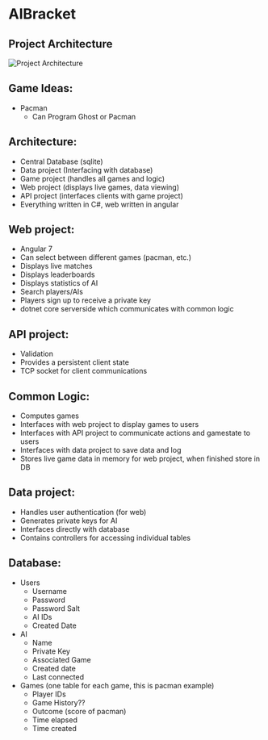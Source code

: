 # AIBracket

## Project Architecture

![Project Architecture](https://github.com/sknnywhiteman/AIBracket/blob/master/Images/Architecture.png "Project Architecture")

## Game Ideas:  
 * Pacman
   * Can Program Ghost or Pacman


## Architecture:
  * Central Database (sqlite) 
  * Data project (Interfacing with database)
  * Game project (handles all games and logic)
  * Web project (displays live games, data viewing)
  * API project (interfaces clients with game project)
  * Everything written in C#, web written in angular

## Web project:
  * Angular 7
  * Can select between different games (pacman, etc.)
  * Displays live matches
  * Displays leaderboards
  * Displays statistics of AI
  * Search players/AIs
  * Players sign up to receive a private key
  * dotnet core serverside which communicates with common logic

## API project:
  * Validation
  * Provides a persistent client state
  * TCP socket for client communications

## Common Logic:
  * Computes games
  * Interfaces with web project to display games to users
  * Interfaces with API project to communicate actions and gamestate to users
  * Interfaces with data project to save data and log
  * Stores live game data in memory for web project, when finished store in DB 

## Data project:
  * Handles user authentication (for web)
  * Generates private keys for AI
  * Interfaces directly with database
  * Contains controllers for accessing individual tables

## Database:
 * Users
    * Username
    * Password
    * Password Salt
    * AI IDs
    * Created Date
 * AI
    * Name
    * Private Key
    * Associated Game
    * Created date
    * Last connected
 * Games (one table for each game, this is pacman example)
    * Player IDs
    * Game History??
    * Outcome (score of pacman)
    * Time elapsed
    * Time created
